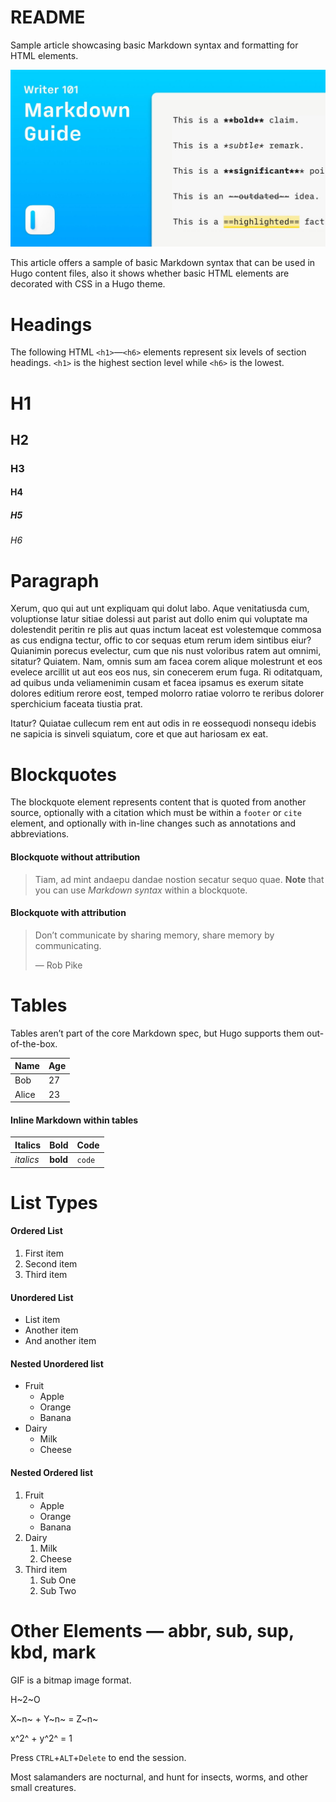 # README

Sample article showcasing basic Markdown syntax and formatting for HTML elements.

![Markdown Syntax Guide](imgs/markdown-syntax-guide.jpg)

This article offers a sample of basic Markdown syntax that can be used in Hugo content files, also it shows whether basic HTML elements are decorated with CSS in a Hugo theme.

# Headings

The following HTML `<h1>`—`<h6>` elements represent six levels of section headings. `<h1>` is the highest section level while `<h6>` is the lowest.

# H1

## H2

### H3

#### H4

##### H5

###### H6

# Paragraph

Xerum, quo qui aut unt expliquam qui dolut labo. Aque venitatiusda cum, voluptionse latur sitiae dolessi aut parist aut dollo enim qui voluptate ma dolestendit peritin re plis aut quas inctum laceat est volestemque commosa as cus endigna tectur, offic to cor sequas etum rerum idem sintibus eiur? Quianimin porecus evelectur, cum que nis nust voloribus ratem aut omnimi, sitatur? Quiatem. Nam, omnis sum am facea corem alique molestrunt et eos evelece arcillit ut aut eos eos nus, sin conecerem erum fuga. Ri oditatquam, ad quibus unda veliamenimin cusam et facea ipsamus es exerum sitate dolores editium rerore eost, temped molorro ratiae volorro te reribus dolorer sperchicium faceata tiustia prat.

Itatur? Quiatae cullecum rem ent aut odis in re eossequodi nonsequ idebis ne sapicia is sinveli squiatum, core et que aut hariosam ex eat.

# Blockquotes

The blockquote element represents content that is quoted from another source, optionally with a citation which must be within a `footer` or `cite` element, and optionally with in-line changes such as annotations and abbreviations.

#### Blockquote without attribution

> Tiam, ad mint andaepu dandae nostion secatur sequo quae. **Note** that you can use _Markdown syntax_ within a blockquote.

#### Blockquote with attribution

> Don’t communicate by sharing memory, share memory by communicating.
> 
> — Rob Pike

# Tables

Tables aren’t part of the core Markdown spec, but Hugo supports them out-of-the-box.

|Name|Age|
|-|-|
|Bob|27|
|Alice|23|

#### Inline Markdown within tables

|Italics|Bold|Code|
|-|-|-|
|*italics*|**bold**|`code`|

# List Types

#### Ordered List

1.  First item
2.  Second item
3.  Third item

#### Unordered List

*   List item
*   Another item
*   And another item

#### Nested Unordered list

*   Fruit
    *   Apple
    *   Orange
    *   Banana
*   Dairy
    *   Milk
    *   Cheese

#### Nested Ordered list

1.  Fruit
    *   Apple
    *   Orange
    *   Banana
2.  Dairy
    1.  Milk
    2.  Cheese
3.  Third item
    1.  Sub One
    2.  Sub Two

# Other Elements — abbr, sub, sup, kbd, mark

GIF is a bitmap image format.

H~2~O

X~n~ + Y~n~ = Z~n~

x^2^ + y^2^ = 1

Press `CTRL`+`ALT`+`Delete` to end the session.

Most salamanders are nocturnal, and hunt for insects, worms, and other small creatures.
